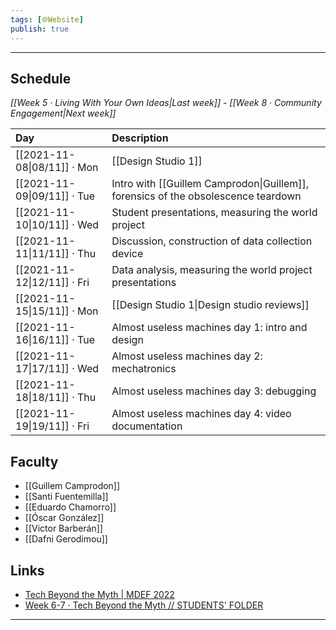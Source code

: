 ```yaml
---
tags: [🌐Website]
publish: true
---
```



---

## Schedule
_[[Week 5 · Living With Your Own Ideas|Last week]] - [[Week 8 · Community Engagement|Next week]]_

| Day                         | Description                                                                       |
|:--------------------------- |:--------------------------------------------------------------------------------- |
| [[2021-11-08\|08/11]] · Mon | [[Design Studio 1]]                                                               |
| [[2021-11-09\|09/11]] · Tue | Intro with [[Guillem Camprodon\|Guillem]], forensics of the obsolescence teardown |
| [[2021-11-10\|10/11]] · Wed | Student presentations, measuring the world project                                |
| [[2021-11-11\|11/11]] · Thu | Discussion, construction of data collection device                                |
| [[2021-11-12\|12/11]] · Fri | Data analysis, measuring the world project presentations                          |
| [[2021-11-15\|15/11]] · Mon | [[Design Studio 1\|Design studio reviews]]                                        |
| [[2021-11-16\|16/11]] · Tue | Almost useless machines day 1: intro and design                                   |
| [[2021-11-17\|17/11]] · Wed | Almost useless machines day 2: mechatronics                                       |
| [[2021-11-18\|18/11]] · Thu | Almost useless machines day 3: debugging                                          |
| [[2021-11-19\|19/11]] · Fri | Almost useless machines day 4: video documentation                                |

## Faculty
- [[Guillem Camprodon]]
- [[Santi Fuentemilla]]
- [[Eduardo Chamorro]]
- [[Óscar González]]
- [[Victor Barberán]]
- [[Dafni Gerodimou]]

## Links
- [Tech Beyond the Myth | MDEF 2022](https://community.emergentfutures.io/posts/mdef-2022-tech-beyond-the-myth)
- [Week 6-7 · Tech Beyond the Myth // STUDENTS' FOLDER](https://drive.google.com/drive/folders/1iSUqd47FtwXTcjHVojw2orRctAo3Odwb?usp=sharing)

---